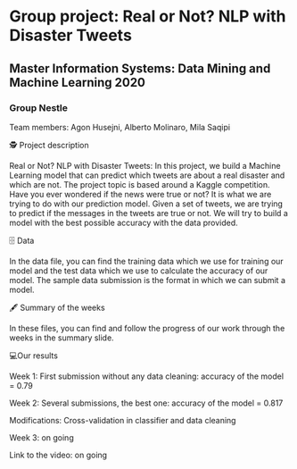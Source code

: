 # Group project: Real or Not? NLP with Disaster Tweets
## Master Information Systems: Data Mining and Machine Learning 2020
### Group Nestle

Team members: Agon Husejni, Alberto Molinaro, Mila Saqipi

🕵️ Project description

Real or Not? NLP with Disaster Tweets: In this project, we build a Machine Learning model that can predict which tweets are about a real disaster and which are not. The project topic is based around a Kaggle competition. Have you ever wondered if the news were true or not? It is what we are trying to do with our prediction model. Given a set of tweets, we are trying to predict if the messages in the tweets are true or not. We will try to build a model with the best possible accuracy with the data provided.

🗄 Data

In the data file, you can find the training data which we use for training our model and the test data which we use to calculate the accuracy of our model. The sample data submission is the format in which we can submit a model.

🖋 Summary of the weeks

In these files, you can find and follow the progress of our work through the weeks in the summary slide.

💻Our results 

Week 1: First submission without any data cleaning: accuracy of the model = 0.79

Week 2: Several submissions, the best one: accuracy of the model = 0.817

Modifications: Cross-validation in classifier and data cleaning

Week 3: on going

Link to the video: on going
